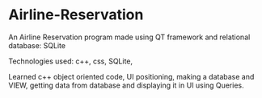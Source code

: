 # Airline-Reservation

An Airline Reservation program made using QT framework and relational database: SQLite

Technologies used: c++, css, SQLite, 

Learned c++ object oriented code, UI positioning, making a database and VIEW, getting data from database and displaying it in UI using Queries.


